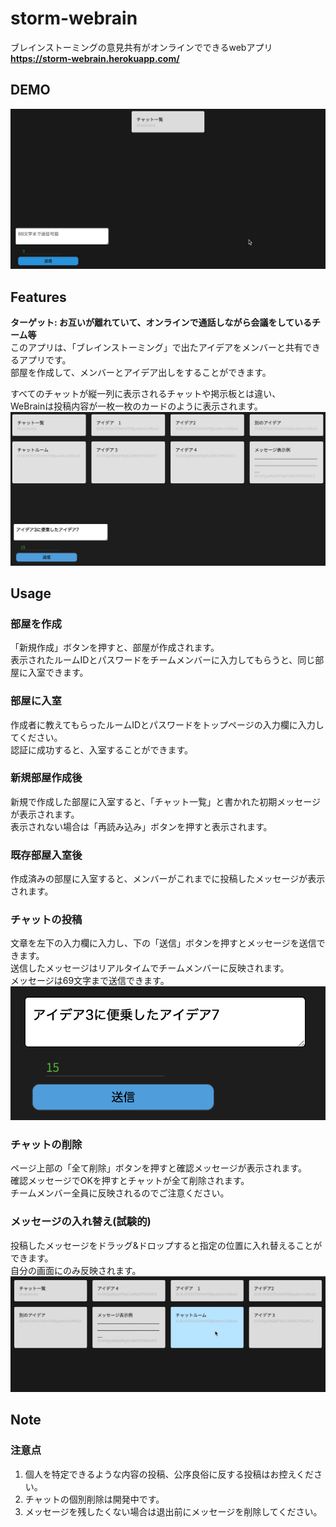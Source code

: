 # storm-webrain
ブレインストーミングの意見共有がオンラインでできるwebアプリ<br>
**<https://storm-webrain.herokuapp.com/>**

## DEMO
![gif](https://github.com/kotaok/storm-webrain/blob/master/Gitimages/WeBrain.gif)


## Features

**ターゲット: お互いが離れていて、オンラインで通話しながら会議をしているチーム等**<br>
このアプリは、「ブレインストーミング」で出たアイデアをメンバーと共有できるアプリです。<br>
部屋を作成して、メンバーとアイデア出しをすることができます。<br>


すべてのチャットが縦一列に表示されるチャットや掲示板とは違い、<br>
WeBrainは投稿内容が一枚一枚のカードのように表示されます。
![img](https://github.com/kotaok/storm-webrain/blob/master/Gitimages/top.png)


## Usage

### 部屋を作成

「新規作成」ボタンを押すと、部屋が作成されます。<br>
表示されたルームIDとパスワードをチームメンバーに入力してもらうと、同じ部屋に入室できます。<br>


### 部屋に入室

作成者に教えてもらったルームIDとパスワードをトップページの入力欄に入力してください。<br>
認証に成功すると、入室することができます。<br>


### 新規部屋作成後

新規で作成した部屋に入室すると、「チャット一覧」と書かれた初期メッセージが表示されます。<br>
表示されない場合は「再読み込み」ボタンを押すと表示されます。<br>


### 既存部屋入室後

作成済みの部屋に入室すると、メンバーがこれまでに投稿したメッセージが表示されます。<br>


### チャットの投稿

文章を左下の入力欄に入力し、下の「送信」ボタンを押すとメッセージを送信できます。<br>
送信したメッセージはリアルタイムでチームメンバーに反映されます。<br>
メッセージは69文字まで送信できます。<br>
![png2](https://github.com/kotaok/storm-webrain/blob/master/Gitimages/count.png)


### チャットの削除

ページ上部の「全て削除」ボタンを押すと確認メッセージが表示されます。<br>
確認メッセージでOKを押すとチャットが全て削除されます。<br>
チームメンバー全員に反映されるのでご注意ください。<br>


### メッセージの入れ替え(試験的)

投稿したメッセージをドラッグ&ドロップすると指定の位置に入れ替えることができます。<br>
自分の画面にのみ反映されます。
![gif2](https://github.com/kotaok/storm-webrain/blob/master/Gitimages/move.gif)


## Note
### 注意点

1. 個人を特定できるような内容の投稿、公序良俗に反する投稿はお控えください。
1. チャットの個別削除は開発中です。
1. メッセージを残したくない場合は退出前にメッセージを削除してください。


